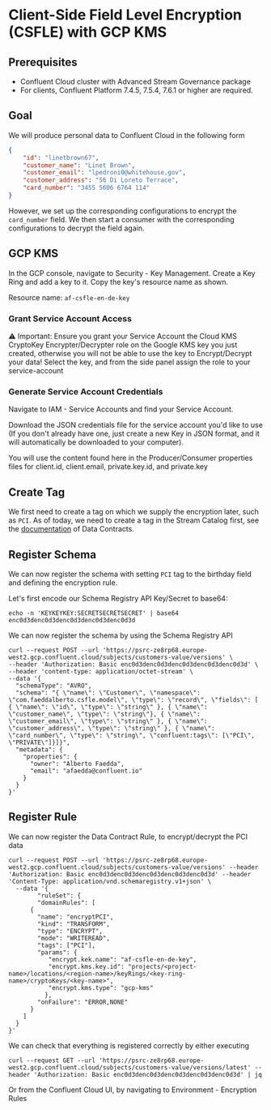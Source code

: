 # Client-Side Field Level Encryption (CSFLE) with GCP KMS

## Prerequisites

- Confluent Cloud cluster with Advanced Stream Governance package
- For clients, Confluent Platform 7.4.5, 7.5.4, 7.6.1 or higher are required.

## Goal
We will produce personal data to Confluent Cloud in the following form

```json
{
    "id": "linetbrown67",
    "customer_name": "Linet Brown",
    "customer_email": "lpedroni0@whitehouse.gov",
    "customer_address": "56 Di Loreto Terrace",
    "card_number": "3455 5606 6764 114"
}
```
However, we set up the corresponding configurations to encrypt the `card_number` field. We then start a consumer with the corresponding configurations to decrypt the field again.

## GCP KMS

In the GCP console, navigate to Security - Key Management.
Create a Key Ring and add a key to it. Copy the key's resource name as shown.

Resource name: `af-csfle-en-de-key`

### Grant Service Account Access
⚠️ Important: Ensure you grant your Service Account the Cloud KMS CryptoKey Encrypter/Decrypter role on the Google KMS key you just created, otherwise you will not be able to use the key to Encrypt/Decrypt your data!
Select the key, and from the side panel assign the role to your service-account

### Generate Service Account Credentials

Navigate to IAM - Service Accounts and find your Service Account. 

Download the JSON credentials file for the service account you'd like to use (If you don't already have one, just create a new Key in JSON format, and it will automatically be downloaded to your computer).

You will use the content found here in the Producer/Consumer properties files for client.id, client.email, private.key.id, and private.key

## Create Tag
We first need to create a tag on which we supply the encryption later, such as `PCI`. As of today, we need to create a tag in the Stream Catalog first, see the [documentation](https://docs.confluent.io/platform/current/schema-registry/fundamentals/data-contracts.html#tags) of Data Contracts. 

## Register Schema

We can now register the schema with setting `PCI` tag to the birthday field and defining the encryption rule.

Let's first encode our Schema Registry API Key/Secret to base64: 

```shell
echo -n 'KEYKEYKEY:SECRETSECRETSECRET' | base64
enc0d3denc0d3denc0d3denc0d3denc0d3d
```

We can now register the schema by using the Schema Registry API 
```shell
curl --request POST --url 'https://psrc-ze8rp68.europe-west2.gcp.confluent.cloud/subjects/customers-value/versions' \ 
--header 'Authorization: Basic enc0d3denc0d3denc0d3denc0d3denc0d3d' \ 
--header 'content-type: application/octet-stream' \ 
--data '{ 
  "schemaType": "AVRO", 
  "schema": "{ \"name\": \"Customer\", \"namespace\": \"com.faeddalberto.csfle.model\", \"type\": \"record\", \"fields\": [ { \"name\": \"id\", \"type\": \"string\" }, { \"name\":  \"customer_name\", \"type\": \"string\"}, { \"name\": \"customer_email\", \"type\": \"string\" }, { \"name\": \"customer_address\", \"type\": \"string\" }, { \"name\": \"card_number\", \"type\": \"string\", \"confluent:tags\": [\"PCI\", \"PRIVATE\"]}]}", 
  "metadata": { 
    "properties": { 
      "owner": "Alberto Faedda", 
      "email": "afaedda@confluent.io" 
    } 
  }
}'

```

## Register Rule

We can now register the Data Contract Rule, to encrypt/decrypt the PCI data

```shell
curl --request POST --url 'https://psrc-ze8rp68.europe-west2.gcp.confluent.cloud/subjects/customers-value/versions' --header 'Authorization: Basic enc0d3denc0d3denc0d3denc0d3denc0d3d' --header 'Content-Type: application/vnd.schemaregistry.v1+json' \
  --data '{
        "ruleSet": {
        "domainRules": [
      {
        "name": "encryptPCI",
        "kind": "TRANSFORM",
        "type": "ENCRYPT",
        "mode": "WRITEREAD",
        "tags": ["PCI"],
        "params": {
           "encrypt.kek.name": "af-csfle-en-de-key",
           "encrypt.kms.key.id": "projects/<project-name>/locations/<region-name>/keyRings/<key-ring-name>/cryptoKeys/<key-name>",
           "encrypt.kms.type": "gcp-kms"
          },
        "onFailure": "ERROR,NONE"
      }
    ]
  } 
}'
```

We can check that everything is registered correctly by either executing

```shell
curl --request GET --url 'https://psrc-ze8rp68.europe-west2.gcp.confluent.cloud/subjects/customers-value/versions/latest' --header 'Authorization: Basic enc0d3denc0d3denc0d3denc0d3denc0d3d' | jq
```

Or from the Confluent Cloud UI, by navigating to Environment - Encryption Rules 

